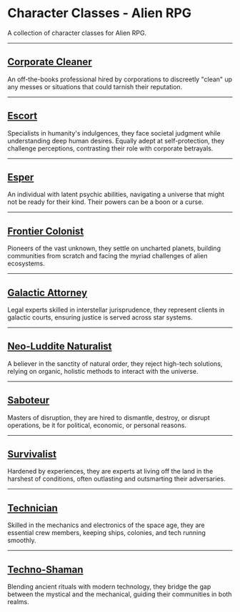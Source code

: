 # Character Classes - Alien RPG

A collection of character classes for Alien RPG.

---

## [Corporate Cleaner](./classes/corporate-cleaner.md)

An off-the-books professional hired by corporations to discreetly "clean" up any messes or situations that could tarnish their reputation.

---

## [Escort](./classes/escort.md)

Specialists in humanity's indulgences, they face societal judgment while understanding deep human desires. Equally adept at self-protection, they challenge perceptions, contrasting their role with corporate betrayals.

---

## [Esper](./classes/sper.md)

An individual with latent psychic abilities, navigating a universe that might not be ready for their kind. Their powers can be a boon or a curse.

---

## [Frontier Colonist](./classes/frontier-colonist.md)

Pioneers of the vast unknown, they settle on uncharted planets, building communities from scratch and facing the myriad challenges of alien ecosystems.

---

## [Galactic Attorney](./classes/galactic-attorney.md)

Legal experts skilled in interstellar jurisprudence, they represent clients in galactic courts, ensuring justice is served across star systems.

---

## [Neo-Luddite Naturalist](./classes/neo-luddite-natrualist.md)

A believer in the sanctity of natural order, they reject high-tech solutions, relying on organic, holistic methods to interact with the universe.

---

## [Saboteur](./classes/saboteur.md)

Masters of disruption, they are hired to dismantle, destroy, or disrupt operations, be it for political, economic, or personal reasons.

---

## [Survivalist](./classes/survivalist.md)

Hardened by experiences, they are experts at living off the land in the harshest of conditions, often outlasting and outsmarting their adversaries.

---

## [Technician](./classes/technician.md)

Skilled in the mechanics and electronics of the space age, they are essential crew members, keeping ships, colonies, and tech running smoothly.

---

## [Techno-Shaman](./classes/techno-shaman.md)

Blending ancient rituals with modern technology, they bridge the gap between the mystical and the mechanical, guiding their communities in both realms.

